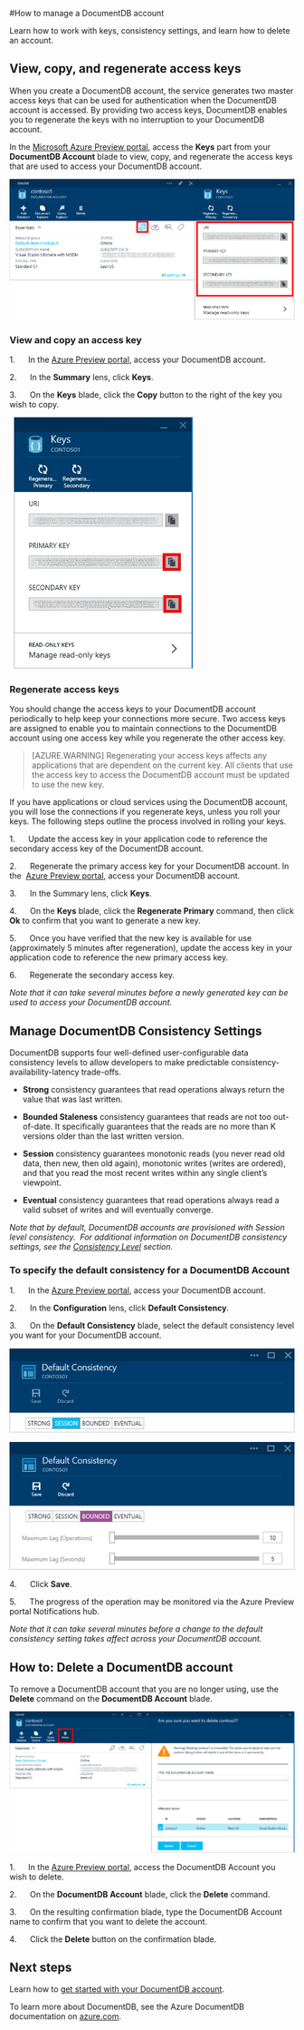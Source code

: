 <properties 
	pageTitle="Manage a DocumentDB account | Azure" 
	description="Learn how to manage your DocumentDB account." 
	services="documentdb" 
	documentationCenter="" 
	authors="stephbaron" 
	manager="jhubbard" 
	editor="cgronlun"/>

<tags 
	ms.service="documentdb" 
	ms.workload="data-services" 
	ms.tgt_pltfrm="na" 
	ms.devlang="na" 
	ms.topic="article" 
	ms.date="04/29/2015" 
	ms.author="stbaro"/>

#How to manage a DocumentDB account

Learn how to work with keys, consistency settings, and learn how to delete an account.

## <a id="keys"></a>View, copy, and regenerate access keys
When you create a DocumentDB account, the service generates two master access keys that 
can be used for authentication when the DocumentDB
account is accessed. By providing two access keys, DocumentDB enables
you to regenerate the keys with no interruption to your DocumentDB
account.

In the [Microsoft Azure Preview portal](https://portal.azure.com/),
access the **Keys** part from your **DocumentDB Account** blade to view,
copy, and regenerate the access keys that are used to access your
DocumentDB account.

![](../includes/media/documentdb-keys/keys.png)

### View and copy an access key

1.      In the [Azure Preview portal](https://portal.azure.com/), access your DocumentDB account. 

2.      In the **Summary** lens, click **Keys**.

3.      On the **Keys** blade, click the **Copy** button to the right of the
key you wish to copy.

  ![](./media/documentdb-manage-account/image004.jpg)

### Regenerate access keys

You should change the access keys to your DocumentDB account
periodically to help keep your connections more secure. Two access keys
are assigned to enable you to maintain connections to the DocumentDB
account using one access key while you regenerate the other access key.

> [AZURE.WARNING] Regenerating your access keys affects any applications that are
dependent on the current key. All clients that use the access key to
access the DocumentDB account must be updated to use the new key.

If you have applications or cloud services using the DocumentDB account,
you will lose the connections if you regenerate keys, unless you roll
your keys. The following steps outline the process involved in rolling your keys.

1.      Update the access key in your application code to reference the
secondary access key of the DocumentDB account.

2.      Regenerate the primary access key for your DocumentDB account.
In the  [Azure Preview portal](https://portal.azure.com/),
access your DocumentDB account.

3.      In the Summary lens, click **Keys**.

4.      On the **Keys** blade, click the **Regenerate Primary** command, then
click **Ok** to confirm that you want to generate a new key.

5.      Once you have verified that the new key is available for use
(approximately 5 minutes after regeneration), update the access key in
your application code to reference the new primary access key.

6.      Regenerate the secondary access key.

*Note that it can take several minutes before a newly generated key can
be used to access your DocumentDB account.*

## <a id="consistency"></a>Manage DocumentDB Consistency Settings
DocumentDB supports four well-defined user-configurable data consistency
levels to allow developers to make predictable
consistency-availability-latency trade-offs.

- **Strong** consistency guarantees that read operations always
return the value that was last written.

- **Bounded Staleness** consistency guarantees that reads are
not too out-of-date. It specifically guarantees that the reads are no
more than K versions older than the last written version. 

- **Session** consistency guarantees monotonic reads (you never
read old data, then new, then old again), monotonic writes (writes are
ordered), and that you read the most recent writes within any single
client’s viewpoint.

- **Eventual** consistency guarantees that read operations
always read a valid subset of writes and will eventually converge.

*Note that by default, DocumentDB accounts are provisioned with Session
level consistency.  For additional information on DocumentDB consistency
settings, see the [Consistency
Level](http://go.microsoft.com/fwlink/p/?LinkId=402365) section.*

### To specify the default consistency for a DocumentDB Account

1.      In the [Azure Preview portal](https://portal.azure.com/), access your DocumentDB account. 

2.      In the **Configuration** lens, click **Default Consistency**.

3.      On the **Default Consistency** blade, select the default consistency
level you want for your DocumentDB account.

![](./media/documentdb-manage-account/image005.png)

![](./media/documentdb-manage-account/image006.png)

4.      Click **Save**.

5.      The progress of the operation may be monitored via the Azure Preview portal Notifications hub.

*Note that it can take several minutes before a change to the default
consistency setting takes affect across your DocumentDB account.*

## <a id="delete"></a> How to: Delete a DocumentDB account
To remove a DocumentDB account that you are no longer using, use the
**Delete** command on the **DocumentDB Account** blade.

![](./media/documentdb-manage-account/image009.png)

1.      In the [Azure Preview portal](https://portal.azure.com/), access the DocumentDB Account you
wish to delete. 

2.      On the **DocumentDB Account** blade, click the **Delete** command.

3.      On the resulting confirmation blade, type the DocumentDB Account
name to confirm that you want to delete the account.

4.      Click the **Delete** button on the confirmation blade.

## <a id="next"></a>Next steps

Learn how to [get started with your DocumentDB
    account](http://go.microsoft.com/fwlink/p/?LinkId=402364).

To learn more about DocumentDB, see the Azure DocumentDB
    documentation on
    [azure.com](http://go.microsoft.com/fwlink/?LinkID=402319&clcid=0x409).

 
